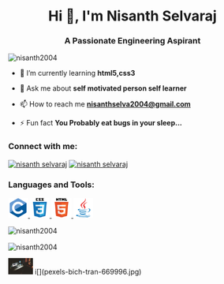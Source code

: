 <h1 align="center">Hi 👋, I'm Nisanth Selvaraj</h1>
<h3 align="center">A Passionate Engineering Aspirant</h3>

<p align="left"> <img src="https://komarev.com/ghpvc/?username=nisanth2004&label=Profile%20views&color=0e75b6&style=flat" alt="nisanth2004" /> </p>

- 🌱 I’m currently learning **html5,css3**

- 💬 Ask me about **self motivated person self learner**

- 📫 How to reach me **nisanthselva2004@gmail.com**

- ⚡ Fun fact **You Probably eat bugs in your sleep...**

<h3 align="left">Connect with me:</h3>
<p align="left">
<a href="https://linkedin.com/in/nisanth selvaraj" target="blank"><img align="center" src="https://raw.githubusercontent.com/rahuldkjain/github-profile-readme-generator/master/src/images/icons/Social/linked-in-alt.svg" alt="nisanth selvaraj" height="30" width="40" /></a>
<a href="https://www.hackerrank.com/nisanth selvaraj" target="blank"><img align="center" src="https://raw.githubusercontent.com/rahuldkjain/github-profile-readme-generator/master/src/images/icons/Social/hackerrank.svg" alt="nisanth selvaraj" height="30" width="40" /></a>
</p>

<h3 align="left">Languages and Tools:</h3>
<p align="left"> <a href="https://www.cprogramming.com/" target="_blank" rel="noreferrer"> <img src="https://raw.githubusercontent.com/devicons/devicon/master/icons/c/c-original.svg" alt="c" width="40" height="40"/> </a> <a href="https://www.w3schools.com/css/" target="_blank" rel="noreferrer"> <img src="https://raw.githubusercontent.com/devicons/devicon/master/icons/css3/css3-original-wordmark.svg" alt="css3" width="40" height="40"/> </a> <a href="https://www.w3.org/html/" target="_blank" rel="noreferrer"> <img src="https://raw.githubusercontent.com/devicons/devicon/master/icons/html5/html5-original-wordmark.svg" alt="html5" width="40" height="40"/> </a> <a href="https://www.java.com" target="_blank" rel="noreferrer"> <img src="https://raw.githubusercontent.com/devicons/devicon/master/icons/java/java-original.svg" alt="java" width="40" height="40"/> </a> </p>

<p><img align="center" src="https://github-readme-stats.vercel.app/api/top-langs?username=nisanth2004&show_icons=true&locale=en&layout=compact" alt="nisanth2004" /></p>

<p><img align="center" src="https://github-readme-streak-stats.herokuapp.com/?user=nisanth2004&" alt="nisanth2004" /></p>
<img src="pexels-bich-tran-669996.jpg" alt="web developer" width="50px">
i[](pexels-bich-tran-669996.jpg)
